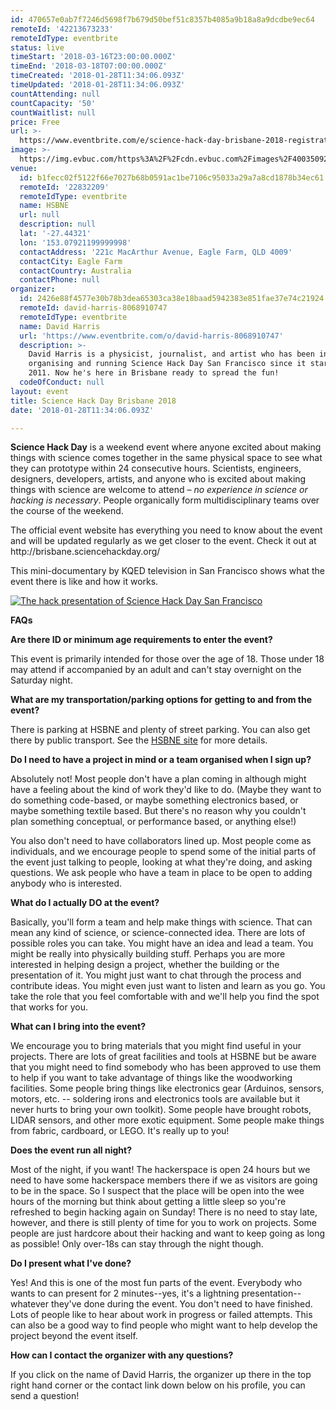 ```yaml
---
id: 470657e0ab7f7246d5698f7b679d50bef51c8357b4085a9b18a8a9dcdbe9ec64
remoteId: '42213673233'
remoteIdType: eventbrite
status: live
timeStart: '2018-03-16T23:00:00.000Z'
timeEnd: '2018-03-18T07:00:00.000Z'
timeCreated: '2018-01-28T11:34:06.093Z'
timeUpdated: '2018-01-28T11:34:06.093Z'
countAttending: null
countCapacity: '50'
countWaitlist: null
price: Free
url: >-
  https://www.eventbrite.com/e/science-hack-day-brisbane-2018-registration-42213673233?aff=ebapi
image: >-
  https://img.evbuc.com/https%3A%2F%2Fcdn.evbuc.com%2Fimages%2F40035092%2F139787410907%2F1%2Foriginal.jpg?s=8a7778b3a18c5b31ba1f8f40d7fc9327
venue:
  id: b1fecc02f5122f66e7027b68b0591ac1be7106c95033a29a7a8cd1878b34ec61
  remoteId: '22832209'
  remoteIdType: eventbrite
  name: HSBNE
  url: null
  description: null
  lat: '-27.44321'
  lon: '153.07921199999998'
  contactAddress: '221c MacArthur Avenue, Eagle Farm, QLD 4009'
  contactCity: Eagle Farm
  contactCountry: Australia
  contactPhone: null
organizer:
  id: 2426e88f4577e30b78b3dea65303ca38e18baad5942383e851fae37e74c21924
  remoteId: david-harris-8068910747
  remoteIdType: eventbrite
  name: David Harris
  url: 'https://www.eventbrite.com/o/david-harris-8068910747'
  description: >-
    David Harris is a physicist, journalist, and artist who has been involved in
    organising and running Science Hack Day San Francisco since it started in
    2011. Now he's here in Brisbane ready to spread the fun!
  codeOfConduct: null
layout: event
title: Science Hack Day Brisbane 2018
date: '2018-01-28T11:34:06.093Z'

---
```

<P><SPAN><STRONG>Science Hack Day</STRONG> is a weekend event where anyone excited about making things with science comes together in the same physical space to see what they can prototype within 24 consecutive hours. Scientists, engineers, designers, developers, artists, and anyone who is excited about making things with science are welcome to attend – <EM>no experience in science or hacking is necessary</EM>. People organically form multidisciplinary teams over the course of the weekend.</SPAN></P>
<P><SPAN>The official event website has everything you need to know about the event and will be updated regularly as we get closer to the event. Check it out at http://brisbane.sciencehackday.org/<BR></SPAN></P>
<P><SPAN>This mini-documentary by KQED television in San Francisco shows what the event there is like and how it works.</SPAN></P>
<P><A HREF="https://youtu.be/Dzb_QCYxi3I" TARGET="_blank" REL="noreferrer noopener nofollow noopener noreferrer nofollow"><SPAN><IMG ALT="The hack presentation of Science Hack Day San Francisco" SRC="https://cdn.evbuc.com/eventlogos/138815701/shdsfvideostill.jpg"></SPAN></IMG></A> <BR></P>
<P><STRONG>FAQs</STRONG></P>
<P><STRONG>Are there ID or minimum age requirements to enter the event?</STRONG></P>
<P>This event is primarily intended for those over the age of 18. Those under 18 may attend if accompanied by an adult and can't stay overnight on the Saturday night.<BR></P>
<P><STRONG>What are my transportation/parking options for getting to and from the event?</STRONG></P>
<P>There is parking at HSBNE and plenty of street parking. You can also get there by public transport. See the <A HREF="http://hsbne.org/thespace.html" TARGET="_blank" REL="noreferrer noopener nofollow noopener noreferrer nofollow">HSBNE site</A> for more details.<BR></P>
<P><STRONG>Do I need to have a project in mind or a team organised when I sign up?</STRONG></P>
<P>Absolutely not! Most people don't have a plan coming in although might have a feeling about the kind of work they'd like to do. (Maybe they want to do something code-based, or maybe something electronics based, or maybe something textile based. But there's no reason why you couldn't plan something conceptual, or performance based, or anything else!)</P>
<P>You also don't need to have collaborators lined up. Most people come as individuals, and we encourage people to spend some of the initial parts of the event just talking to people, looking at what they're doing, and asking questions. We ask people who have a team in place to be open to adding anybody who is interested.</P>
<P><STRONG>What do I actually DO at the event?</STRONG></P>
<P>Basically, you'll form a team and help make things with science. That can mean any kind of science, or science-connected idea. There are lots of possible roles you can take. You might have an idea and lead a team. You might be really into physically building stuff. Perhaps you are more interested in helping design a project, whether the building or the presentation of it. You might just want to chat through the process and contribute ideas. You might even just want to listen and learn as you go. You take the role that you feel comfortable with and we'll help you find the spot that works for you.</P>
<P><STRONG>What can I bring into the event?</STRONG></P>
<P>We encourage you to bring materials that you might find useful in your projects. There are lots of great facilities and tools at HSBNE but be aware that you might need to find somebody who has been approved to use them to help if you want to take advantage of things like the woodworking facilities. Some people bring things like electronics gear (Arduinos, sensors, motors, etc. -- soldering irons and electronics tools are available but it never hurts to bring your own toolkit). Some people have brought robots, LIDAR sensors, and other more exotic equipment. Some people make things from fabric, cardboard, or LEGO. It's really up to you!<BR></P>
<P><STRONG>Does the event run all night?</STRONG></P>
<P>Most of the night, if you want! The hackerspace is open 24 hours but we need to have some hackerspace members there if we as visitors are going to be in the space. So I suspect that the place will be open into the wee hours of the morning but think about getting a little sleep so you're refreshed to begin hacking again on Sunday! There is no need to stay late, however, and there is still plenty of time for you to work on projects. Some people are just hardcore about their hacking and want to keep going as long as possible! Only over-18s can stay through the night though.</P>
<P><STRONG>Do I present what I've done?</STRONG></P>
<P>Yes! And this is one of the most fun parts of the event. Everybody who wants to can present for 2 minutes--yes, it's a lightning presentation--whatever they've done during the event. You don't need to have finished. Lots of people like to hear about work in progress or failed attempts. This can also be a good way to find people who might want to help develop the project beyond the event itself.</P>
<P><STRONG>How can I contact the organizer with any questions?</STRONG></P>
<P>If you click on the name of David Harris, the organizer up there in the top right hand corner or the contact link down below on his profile, you can send a question!<BR></P>
